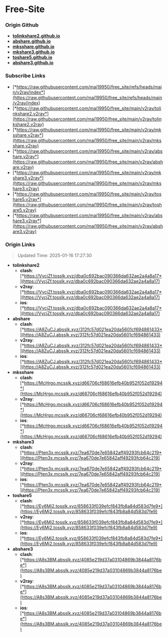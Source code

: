 # Free-Site

### Origin Github

- [**tolinkshare2.github.io**](https://github.com/tolinkshare2/tolinkshare2.github.io)
- [**abshare.github.io**](https://github.com/abshare/abshare.github.io)
- [**mksshare.github.io**](https://github.com/mksshare/mksshare.github.io)
- [**mkshare3.github.io**](https://github.com/mkshare3/mkshare3.github.io)
- [**toshare5.github.io**](https://github.com/toshare5/toshare5.github.io)
- [**abshare3.github.io**](https://github.com/abshare3/abshare3.github.io)

### Subscribe Links

- [*https://raw.githubusercontent.com/mai19950/free_site/refs/heads/main/v2ray/index*](https://raw.githubusercontent.com/mai19950/free_site/refs/heads/main/v2ray/index)
- [*https://raw.githubusercontent.com/mai19950/free_site/main/v2ray/tolinkshare2.v2ray*](https://raw.githubusercontent.com/mai19950/free_site/main/v2ray/tolinkshare2.v2ray)
- [*https://raw.githubusercontent.com/mai19950/free_site/main/v2ray/mksshare.v2ray*](https://raw.githubusercontent.com/mai19950/free_site/main/v2ray/mksshare.v2ray)
- [*https://raw.githubusercontent.com/mai19950/free_site/main/v2ray/abshare.v2ray*](https://raw.githubusercontent.com/mai19950/free_site/main/v2ray/abshare.v2ray)
- [*https://raw.githubusercontent.com/mai19950/free_site/main/v2ray/mkshare3.v2ray*](https://raw.githubusercontent.com/mai19950/free_site/main/v2ray/mkshare3.v2ray)
- [*https://raw.githubusercontent.com/mai19950/free_site/main/v2ray/toshare5.v2ray*](https://raw.githubusercontent.com/mai19950/free_site/main/v2ray/toshare5.v2ray)
- [*https://raw.githubusercontent.com/mai19950/free_site/main/v2ray/abshare3.v2ray*](https://raw.githubusercontent.com/mai19950/free_site/main/v2ray/abshare3.v2ray)

### Origin Links

> Updated Time: 2025-01-16 17:27:30

- **tolinkshare2**
  - **clash**: [*https://VycjZf.tosslk.xyz/dba0c692bac090366da632ae2a4a8a17*](https://VycjZf.tosslk.xyz/dba0c692bac090366da632ae2a4a8a17)
  - **v2ray**: [*https://VycjZf.tosslk.xyz/dba0c692bac090366da632ae2a4a8a17*](https://VycjZf.tosslk.xyz/dba0c692bac090366da632ae2a4a8a17)
  - **ios**: [*https://VycjZf.tosslk.xyz/dba0c692bac090366da632ae2a4a8a17*](https://VycjZf.tosslk.xyz/dba0c692bac090366da632ae2a4a8a17)
- **abshare**
  - **clash**: [*https://A8ZuCJ.absslk.xyz/312fc57d021ea20da5601cf694861433*](https://A8ZuCJ.absslk.xyz/312fc57d021ea20da5601cf694861433)
  - **v2ray**: [*https://A8ZuCJ.absslk.xyz/312fc57d021ea20da5601cf694861433*](https://A8ZuCJ.absslk.xyz/312fc57d021ea20da5601cf694861433)
  - **ios**: [*https://A8ZuCJ.absslk.xyz/312fc57d021ea20da5601cf694861433*](https://A8ZuCJ.absslk.xyz/312fc57d021ea20da5601cf694861433)
- **mksshare**
  - **clash**: [*https://McHrgo.mcsslk.xyz/d66706cf68616efb40b952f052d19294*](https://McHrgo.mcsslk.xyz/d66706cf68616efb40b952f052d19294)
  - **v2ray**: [*https://McHrgo.mcsslk.xyz/d66706cf68616efb40b952f052d19294*](https://McHrgo.mcsslk.xyz/d66706cf68616efb40b952f052d19294)
  - **ios**: [*https://McHrgo.mcsslk.xyz/d66706cf68616efb40b952f052d19294*](https://McHrgo.mcsslk.xyz/d66706cf68616efb40b952f052d19294)
- **mkshare3**
  - **clash**: [*https://Pten3x.mcsslk.xyz/7ea670de7e65842aff49293fcb64c219*](https://Pten3x.mcsslk.xyz/7ea670de7e65842aff49293fcb64c219)
  - **v2ray**: [*https://Pten3x.mcsslk.xyz/7ea670de7e65842aff49293fcb64c219*](https://Pten3x.mcsslk.xyz/7ea670de7e65842aff49293fcb64c219)
  - **ios**: [*https://Pten3x.mcsslk.xyz/7ea670de7e65842aff49293fcb64c219*](https://Pten3x.mcsslk.xyz/7ea670de7e65842aff49293fcb64c219)
- **toshare5**
  - **clash**: [*https://Ey6Mj2.tosslk.xyz/858633f039efcf843fb8a84d583d7fe9*](https://Ey6Mj2.tosslk.xyz/858633f039efcf843fb8a84d583d7fe9)
  - **v2ray**: [*https://Ey6Mj2.tosslk.xyz/858633f039efcf843fb8a84d583d7fe9*](https://Ey6Mj2.tosslk.xyz/858633f039efcf843fb8a84d583d7fe9)
  - **ios**: [*https://Ey6Mj2.tosslk.xyz/858633f039efcf843fb8a84d583d7fe9*](https://Ey6Mj2.tosslk.xyz/858633f039efcf843fb8a84d583d7fe9)
- **abshare3**
  - **clash**: [*https://A8s3BM.absslk.xyz/4085e219d37a03104869b3844a8176be*](https://A8s3BM.absslk.xyz/4085e219d37a03104869b3844a8176be)
  - **v2ray**: [*https://A8s3BM.absslk.xyz/4085e219d37a03104869b3844a8176be*](https://A8s3BM.absslk.xyz/4085e219d37a03104869b3844a8176be)
  - **ios**: [*https://A8s3BM.absslk.xyz/4085e219d37a03104869b3844a8176be*](https://A8s3BM.absslk.xyz/4085e219d37a03104869b3844a8176be)
